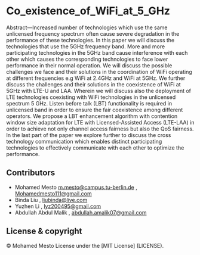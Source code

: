 # Co_existence_of_WiFi_at_5_GHz
Abstract—Increased number of technologies which use the same unlicensed frequency spectrum often cause severe degradation in the performance of these technologies. In this paper we will discuss the technologies that use the 5GHz frequency band. More and more participating technologies in the 5GHz band cause interference with each other which causes the corresponding technologies to face lower performance in their normal operation. We will discuss the possible challenges we face and their solutions in the coordination of WiFi operating at different frequencies e.g WiFi at 2.4GHz and WiFi at 5GHz. We further discuss the challenges and their solutions in the coexistence of WiFi at 5GHz with LTE-U and LAA. Wherein we will discuss also the deployment of LTE technologies coexisting with WiFi technologies in the unlicensed spectrum 5 GHz. Listen before talk (LBT) functionality is required in unlicensed band in order to ensure the fair coexistence among different operators. We propose a LBT enhancement algorithm with contention window size adaptation for LTE with Licensed-Assisted Access (LTE-LAA) in order to achieve not only channel access fairness but also the QoS fairness. In the last part of the paper we explore further to discuss the cross technology communication which enables distinct participating technologies to effectively communicate with each other to optimize the performance.
## Contributors
- Mohamed Mesto m.mesto@campus.tu-berlin.de  , Mohamedmesto111@gmail.com
- Binda Liu , liubinda@live.com
- Yuzhen Li  , lyz200495@gmail.com
- Abdullah Abdul Malik , abdullah.amalik07@gmail.com

## License & copyright
© Mohamed Mesto
License under the [MIT License] (LICENSE).
